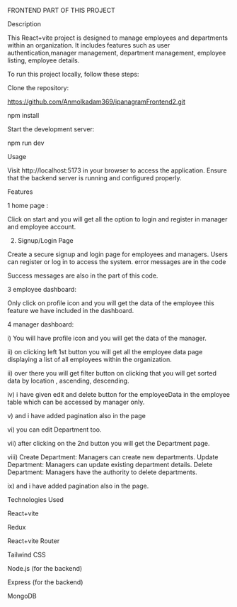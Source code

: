 
FRONTEND PART OF THIS PROJECT


Description

This React+vite project is designed to manage employees and departments within an organization. It includes features such as user authentication,manager management,  department management, employee listing, employee details.


To run this project locally, follow these steps:

Clone the repository:

https://github.com/Anmolkadam369/ipanagramFrontend2.git

npm install


Start the development server:

npm run dev

Usage

Visit http://localhost:5173 in your browser to access the application. Ensure that the backend server is running and configured properly.

Features

1 home page : 

Click on start and you will get all the option to login and register in manager and employee account.



2. Signup/Login Page
   
Create a secure signup and login page for employees and managers. Users can register or log in to access the system.
error messages are in the code

Success messages are also in the part of this code.



3 employee dashboard:

Only click on profile icon and you will get the data of the employee this feature we have included in the dashboard.



4 manager dashboard:

i) You will have profile  icon and you will get the data of the manager.

ii) on clicking left 1st button you will get all the employee data page displaying a list of all employees within the organization.

ii) over there you will get filter button on clicking that you will get sorted data by location , ascending, descending.

iv) i have given edit and delete button for the employeeData in the employee table which can be accessed by manager only.

v) and i have added pagination also in the page

vi) you can edit Department too.

vii) after clicking on the 2nd button you will get the Department page.

viii) Create Department: Managers can create new departments.
      Update Department: Managers can update existing department details.
      Delete Department: Managers have the authority to delete departments.
      
ix)  and i have added pagination also in the page.



Technologies Used

React+vite 

Redux

React+vite Router

Tailwind CSS

Node.js (for the backend)

Express (for the backend)

MongoDB







